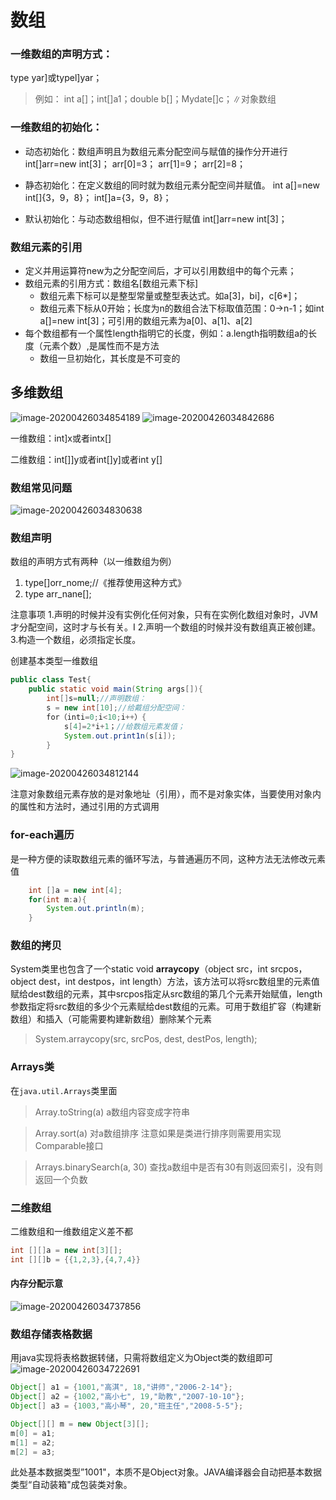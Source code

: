 # 数组
### 一维数组的声明方式：
type yar]或typel]yar；
>例如：
int a[]；int[]a1；double b[]；Mydate[]c；∥对象数组
### 一维数组的初始化：
* 动态初始化：数组声明且为数组元素分配空间与赋值的操作分开进行int[]arr=new int[3]；
arr[0]=3；
arr[1]=9；
arr[2]=8；

* 静态初始化：在定义数组的同时就为数组元素分配空间并赋值。
int a[]=new int[]{3，9，8}；
int[]a={3，9，8}；

* 默认初始化：与动态数组相似，但不进行赋值
int[]arr=new int[3]；
### 数组元素的引用
* 定义并用运算符new为之分配空间后，才可以引用数组中的每个元素；
* 数组元素的引用方式：数组名[数组元素下标]
    * 数组元素下标可以是整型常量或整型表达式。如a[3]，bi]，c[6*]；
    *  数组元素下标从0开始；长度为n的数组合法下标取值范围：0->n-1；如int a[]=new int[3]；可引用的数组元素为a[0]、a[1]、a[2]
* 每个数组都有一个属性length指明它的长度，例如：a.length指明数组a的长度（元素个数）,是属性而不是方法
    * 数组一旦初始化，其长度是不可变的

## 多维数组
![image-20200426034854189](https://gitee.com/zero049/MyNoteImages/raw/master/image-20200426034854189.png)
![image-20200426034842686](https://gitee.com/zero049/MyNoteImages/raw/master/image-20200426034842686.png)

一维数组：int]x或者intx[]

二维数组：int[]]y或者int[]y]或者int y[]

### 数组常见问题
![image-20200426034830638](https://gitee.com/zero049/MyNoteImages/raw/master/image-20200426034830638.png)

### 数组声明
数组的声明方式有两种（以一维数组为例）
1. type[]orr_nome;//《推荐使用这种方式》
2. type arr_nane[];

注意事项
1.声明的时候并没有实例化任何对象，只有在实例化数组对象时，JVM才分配空间，这时才与长有关。I
2.声明一个数组的时候并没有数组真正被创建。
3.构造一个数组，必须指定长度。

创建基本类型一维数组
```java
public class Test{
    public static void main(String args[]){
        int[]s=null;//声明数组：
        s = new int[10];//给戴组分配空间：
        for（inti=0;i<10;i++）{   
            s[4]=2*i+1；//给数组元素发值；
            System.out.print1n(s[i]);
        }
}

```
![image-20200426034812144](https://gitee.com/zero049/MyNoteImages/raw/master/image-20200426034812144.png)

注意对象数组元素存放的是对象地址（引用），而不是对象实体，当要使用对象内的属性和方法时，通过引用的方式调用


### for-each遍历
是一种方便的读取数组元素的循环写法，与普通遍历不同，这种方法无法修改元素值
```java
    int []a = new int[4];
    for(int m:a){
        System.out.println(m);
    }
```

### 数组的拷贝
System类里也包含了一个static void **arraycopy**（object src，int srcpos，object dest，int destpos，int length）方法，该方法可以将src数组里的元素值赋给dest数组的元素，其中srcpos指定从src数组的第几个元素开始赋值，length参数指定将src数组的多少个元素赋给dest数组的元素。可用于数组扩容（构建新数组）和插入（可能需要构建新数组）删除某个元素

> System.arraycopy(src, srcPos, dest, destPos, length);

### Arrays类

在`java.util.Arrays`类里面

> Array.toString(a) 
a数组内容变成字符串

> Array.sort(a)
对a数组排序
注意如果是类进行排序则需要用实现Comparable接口

> Arrays.binarySearch(a, 30)
查找a数组中是否有30有则返回索引，没有则返回一个负数




### 二维数组
二维数组和一维数组定义差不都
```java
int [][]a = new int[3][];
int [][]b = {{1,2,3},{4,7,4}}
```


#### 内存分配示意
![image-20200426034737856](https://gitee.com/zero049/MyNoteImages/raw/master/image-20200426034737856.png)


### 数组存储表格数据
用java实现将表格数据转储，只需将数组定义为Object类的数组即可
![image-20200426034722691](https://gitee.com/zero049/MyNoteImages/raw/master/image-20200426034722691.png)

```java
Object[] a1 = {1001,"高淇", 18,"讲师","2006-2-14"};
Object[] a2 = {1002,"高小七", 19,"助教","2007-10-10"};
Object[] a3 = {1003,"高小琴", 20,"班主任","2008-5-5"};

Object[][] m = new Object[3][];
m[0] = a1;
m[1] = a2;
m[2] = a3;
```
此处基本数据类型”1001"，本质不是Object对象。JAVA编译器会自动把基本数据类型“自动装箱"成包装类对象。
